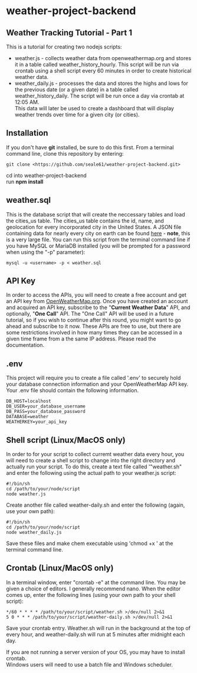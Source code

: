 # weather-project-backend  
## Weather Tracking Tutorial - Part 1
This is a tutorial for creating two nodejs scripts: 
* weather.js - collects weather data from openweathermap.org and stores it in a table called weather_history_hourly. This script will be run via crontab using a shell script every 60 minutes in order to create historical weather data. 
* weather_daily.js - processes the data and stores the highs and lows for the previous date (or a given date) in a table called weather_history_daily.  The script will be run once a day via crontab at 12:05 AM.  
This data will later be used to create a dashboard that will display weather trends over time for a given city (or cities).  

## Installation
If you don't have **git** installed, be sure to do this first. From a terminal command line, clone this repository by entering:   
  
    git clone <https://github.com/seale61/weather-project-backend.git>  
  
cd into weather-project-backend  
run **npm install**  
  
## weather.sql
This is the database script that will create the neccessary tables and load the cities_us table. The cities_us table contains the id, name, and geolocation for every incorporated city in the United States. A JSON file containing data for nearly every city on earth can be found [here](http://bulk.openweathermap.org/sample/city.list.json.gz) - **note**, this is a very large file. You can run this script from the terminal command line if you have MySQL or MariaDB installed (you will be prompted for a password when using the "-p" parameter):  

    mysql -u <username> -p < weather.sql

## API Key
In order to access the APIs, you will need to create a free account and get an API key from [OpenWeatherMap.org](https://home.openweathermap.org). Once you have created an account and acquired an API key, subscribe to the "**Current Weather Data**" API, and optionally, "**One Call**" API. The "One Call" API will be used in a future tutorial, so if you wish to continue after this round, you might want to go ahead and subscribe to it now. These APIs are free to use, but there are some restrictions involved in how many times they can be accessed in a given time frame from a the same IP address. Please read the documentation.  

## .env
This project will require you to create a file called '.env' to securely hold your database connection information and your OpenWeatherMap API key. Your .env file should contain the following information.
  
    DB_HOST=localhost  
    DB_USER=your_database_username  
    DB_PASS=your_database_password  
    DATABASE=weather  
    WEATHERKEY=your_api_key   

## Shell script  (Linux/MacOS only)
In order to for your script to collect curremt weather data every hour, you will need to create a shell script to change into the right directory and actually run your script.  To do this, create a text file called '"weather.sh" and enter the following using the actual path to your weather.js script:  
  
    #!/bin/sh    
    cd /path/to/your/node/script  
    node weather.js  
  
Create another file called weather-daily.sh and enter the following (again, use your own path):  

    #!/bin/sh  
    cd /path/to/your/node/script  
    node weather_daily.js

Save these files and make chem executable using 'chmod +x <filename>'  at the terminal command line.

## Crontab (Linux/MacOS only)
In a terminal window, enter "crontab -e" at the command line. You may be given a choice of editors. I generally recommend nano. When the editor comes up, enter the following lines (using your own path to your shell script):  
  
    */60 * * * * /path/to/your/script/weather.sh >/dev/null 2>&1  
    5 0 * * * /path/to/your/script/weather-daily.sh >/dev/null 2>&1
  
Save your crontab entry. Weather.sh will run in the background at the top of every hour, and weather-daily.sh will run at 5 minutes after midnight each day.  
  
If you are not running a server version of your OS, you may have to install crontab.  
Windows users will need to use a batch file and Windows scheduler.  

